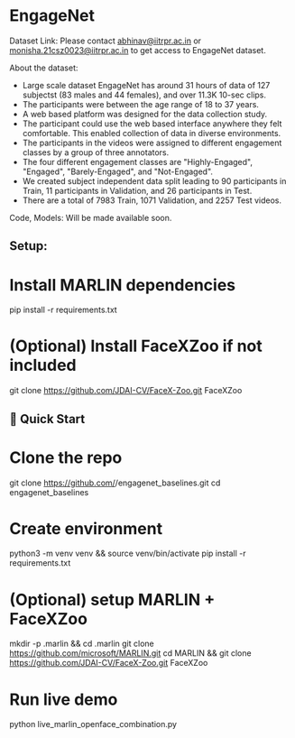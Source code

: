 # EngageNet
Dataset Link: Please contact abhinav@iitrpr.ac.in or monisha.21csz0023@iitrpr.ac.in to get access to EngageNet dataset. 

About the dataset:
- Large scale dataset EngageNet has around 31 hours of data of 127 subjectst (83 males and 44 females), and over 11.3K 10-sec clips.
- The participants were between the age range of 18 to 37 years.
- A web based platform was designed for the data collection study.
- The participant could use the web based interface anywhere they felt comfortable. This enabled collection of data in diverse environments.
- The participants in the videos were assigned to different engagement classes by a group of three annotators.
- The four different engagement classes are "Highly-Engaged", "Engaged", "Barely-Engaged", and "Not-Engaged".
- We created subject independent data split leading to 90 participants in Train, 11 participants in Validation, and 26 participants in Test.
- There are a total of 7983 Train, 1071 Validation, and 2257 Test videos.

Code, Models: Will be made available soon.

## Setup:

# Install MARLIN dependencies
pip install -r requirements.txt

# (Optional) Install FaceXZoo if not included
git clone https://github.com/JDAI-CV/FaceX-Zoo.git FaceXZoo

## 🚀 Quick Start

# Clone the repo
git clone https://github.com/<yourusername>/engagenet_baselines.git
cd engagenet_baselines

# Create environment
python3 -m venv venv && source venv/bin/activate
pip install -r requirements.txt

# (Optional) setup MARLIN + FaceXZoo
mkdir -p .marlin && cd .marlin
git clone https://github.com/microsoft/MARLIN.git
cd MARLIN && git clone https://github.com/JDAI-CV/FaceX-Zoo.git FaceXZoo

# Run live demo
python live_marlin_openface_combination.py
